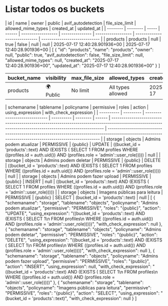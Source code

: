 # Listar todos os buckets

<estrutura-em-markdown>
| id       | name     | owner | public | avif_autodetection | file_size_limit | allowed_mime_types | created_at                    | updated_at                    |
| -------- | -------- | ----- | ------ | ------------------ | --------------- | ------------------ | ----------------------------- | ----------------------------- |
| products | products | null  | true   | false              | null            | null               | 2025-07-17 12:40:28.901936+00 | 2025-07-17 12:40:28.901936+00 |
</estrutura-em-markdown>

<estrutura-em-json>
[
  {
    "id": "products",
    "name": "products",
    "owner": null,
    "public": true,
    "avif_autodetection": false,
    "file_size_limit": null,
    "allowed_mime_types": null,
    "created_at": "2025-07-17 12:40:28.901936+00",
    "updated_at": "2025-07-17 12:40:28.901936+00"
  }
]
</estrutura-em-json>

| bucket_name | visibility | max_file_size | allowed_types     | created_date |
| ----------- | ---------- | ------------- | ----------------- | ------------ |
| products    | 🌍 Public  | No limit      | All types allowed | 2025-07-17   |



<estrutura-em-markdown>
| schemaname | tablename | policyname                    | permissive | roles    | action | using_expression                                                                                                                                         | with_check_expression                                                                                                                                    |
| ---------- | --------- | ----------------------------- | ---------- | -------- | ------ | -------------------------------------------------------------------------------------------------------------------------------------------------------- | -------------------------------------------------------------------------------------------------------------------------------------------------------- |
| storage    | objects   | Admins podem atualizar        | PERMISSIVE | {public} | UPDATE | ((bucket_id = 'products'::text) AND (EXISTS ( SELECT 1
   FROM profiles
  WHERE ((profiles.id = auth.uid()) AND (profiles.role = 'admin'::user_role))))) | null                                                                                                                                                     |
| storage    | objects   | Admins podem deletar          | PERMISSIVE | {public} | DELETE | ((bucket_id = 'products'::text) AND (EXISTS ( SELECT 1
   FROM profiles
  WHERE ((profiles.id = auth.uid()) AND (profiles.role = 'admin'::user_role))))) | null                                                                                                                                                     |
| storage    | objects   | Admins podem fazer upload     | PERMISSIVE | {public} | INSERT | null                                                                                                                                                     | ((bucket_id = 'products'::text) AND (EXISTS ( SELECT 1
   FROM profiles
  WHERE ((profiles.id = auth.uid()) AND (profiles.role = 'admin'::user_role))))) |
| storage    | objects   | Imagens públicas para leitura | PERMISSIVE | {public} | SELECT | (bucket_id = 'products'::text)                                                                                                                           | null                                                                                                                                                     |
</estrutura-em-markdown>

<estrutura-em-json>
[
  {
    "schemaname": "storage",
    "tablename": "objects",
    "policyname": "Admins podem atualizar",
    "permissive": "PERMISSIVE",
    "roles": "{public}",
    "action": "UPDATE",
    "using_expression": "((bucket_id = 'products'::text) AND (EXISTS ( SELECT 1\n   FROM profiles\n  WHERE ((profiles.id = auth.uid()) AND (profiles.role = 'admin'::user_role)))))",
    "with_check_expression": null
  },
  {
    "schemaname": "storage",
    "tablename": "objects",
    "policyname": "Admins podem deletar",
    "permissive": "PERMISSIVE",
    "roles": "{public}",
    "action": "DELETE",
    "using_expression": "((bucket_id = 'products'::text) AND (EXISTS ( SELECT 1\n   FROM profiles\n  WHERE ((profiles.id = auth.uid()) AND (profiles.role = 'admin'::user_role)))))",
    "with_check_expression": null
  },
  {
    "schemaname": "storage",
    "tablename": "objects",
    "policyname": "Admins podem fazer upload",
    "permissive": "PERMISSIVE",
    "roles": "{public}",
    "action": "INSERT",
    "using_expression": null,
    "with_check_expression": "((bucket_id = 'products'::text) AND (EXISTS ( SELECT 1\n   FROM profiles\n  WHERE ((profiles.id = auth.uid()) AND (profiles.role = 'admin'::user_role)))))"
  },
  {
    "schemaname": "storage",
    "tablename": "objects",
    "policyname": "Imagens públicas para leitura",
    "permissive": "PERMISSIVE",
    "roles": "{public}",
    "action": "SELECT",
    "using_expression": "(bucket_id = 'products'::text)",
    "with_check_expression": null
  }
]
</estrutura-em-json>
